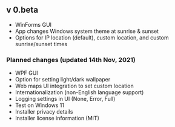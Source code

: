## v 0.beta
- WinForms GUI
- App changes Windows system theme at sunrise & sunset
- Options for IP location (default), custom location, and custom sunrise/sunset times


### Planned changes (updated 14th Nov, 2021)
- WPF GUI
- Option for setting light/dark wallpaper
- Web maps UI integration to set custom location
- Internationalization (non-English language support)
- Logging settings in UI (None, Error, Full)
- Test on Windows 11
- Installer privacy details
- Installer license information (MIT)
